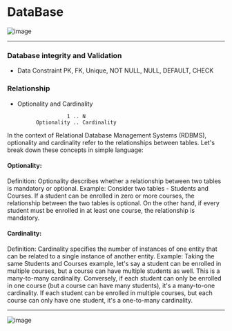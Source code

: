# DataBase 

![image](https://github.com/himanshumalvi/himanshumalvi/assets/45842963/27867e49-4af2-4ef1-be64-761ef10b69c8)
<hr>

### Database integrity and Validation 
- Data Constraint
  PK, FK, Unique, NOT NULL, NULL, DEFAULT, CHECK
### Relationship 
- Optionality and Cardinality

                      1 .. N
            Optionality .. Cardinality


In the context of Relational Database Management Systems (RDBMS), optionality and cardinality refer to the relationships between tables. Let's break down these concepts in simple language:

#### Optionality:
Definition: Optionality describes whether a relationship between two tables is mandatory or optional.
Example: Consider two tables - Students and Courses. If a student can be enrolled in zero or more courses, the relationship between the two tables is optional. On the other hand, if every student must be enrolled in at least one course, the relationship is mandatory.
#### Cardinality:
Definition: Cardinality specifies the number of instances of one entity that can be related to a single instance of another entity.
Example: Taking the same Students and Courses example, let's say a student can be enrolled in multiple courses, but a course can have multiple students as well. This is a many-to-many cardinality. Conversely, if each student can only be enrolled in one course (but a course can have many students), it's a many-to-one cardinality. If each student can be enrolled in multiple courses, but each course can only have one student, it's a one-to-many cardinality.

<hr>

![image](https://github.com/himanshumalvi/himanshumalvi/assets/45842963/54b60f27-25a3-405c-940b-05e08ec4c710)
